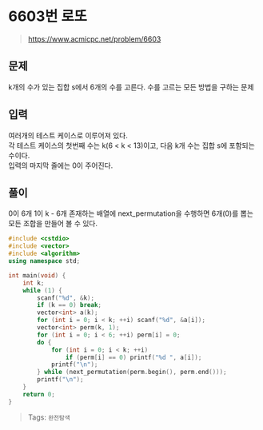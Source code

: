# 6603번 로또
>https://www.acmicpc.net/problem/6603

## 문제
k개의 수가 있는 집합 s에서 6개의 수를 고른다. 수를 고르는 모든 방법을 구하는 문제

## 입력
여러개의 테스트 케이스로 이루어져 있다.  
각 테스트 케이스의 첫번째 수는 k(6 < k < 13)이고, 다음 k개 수는 집합 s에 포함되는 수이다.  
입력의 마지막 줄에는 0이 주어진다.

## 풀이
0이 6개 1이 k - 6개 존재하는 배열에 next_permutation을 수행하면 6개(0)를 뽑는 모든 조합을 만들어 볼 수 있다.
```cpp
#include <cstdio>
#include <vector>
#include <algorithm>
using namespace std;

int main(void) {
    int k;
    while (1) {
        scanf("%d", &k);
        if (k == 0) break;
        vector<int> a(k);
        for (int i = 0; i < k; ++i) scanf("%d", &a[i]);
        vector<int> perm(k, 1);
        for (int i = 0; i < 6; ++i) perm[i] = 0;
        do {
            for (int i = 0; i < k; ++i)
                if (perm[i] == 0) printf("%d ", a[i]);
            printf("\n");
        } while (next_permutation(perm.begin(), perm.end()));
        printf("\n");
    }
    return 0;
}
```

>Tags: `완전탐색`